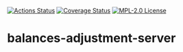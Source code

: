 [![Actions Status](https://github.com/gridsuite/balances-adjustment-server/workflows/CI/badge.svg)](https://github.com/gridsuite/balances-adjustment-server/actions)
[![Coverage Status](https://sonarcloud.io/api/project_badges/measure?project=org.gridsuite%3Abalances-adjustment-server&metric=coverage)](https://sonarcloud.io/component_measures?id=org.gridsuite%3Abalances-adjustment-server&metric=coverage)
[![MPL-2.0 License](https://img.shields.io/badge/license-MPL_2.0-blue.svg)](https://www.mozilla.org/en-US/MPL/2.0/)
# balances-adjustment-server
